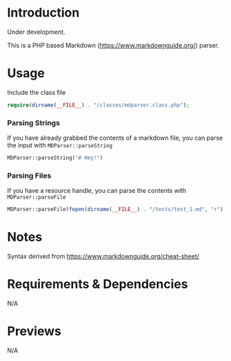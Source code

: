 # Introduction
Under development.

This is a PHP based Markdown (https://www.markdownguide.org/) parser.

# Usage
Include the class file
```PHP
require(dirname(__FILE__) . "/classes/mdparser.class.php");
```

### Parsing Strings
If you have already grabbed the contents of a markdown file, you can parse the input with `MDParser::parseString`

```PHP
MDParser::parseString("# Hey!")
```

### Parsing Files
If you have a resource handle, you can parse the contents with `MDParser::parseFile`

```PHP
MDParser::parseFile(fopen(dirname(__FILE__) . "/tests/test_1.md", "r");
```

# Notes
Syntax derived from https://www.markdownguide.org/cheat-sheet/

# Requirements & Dependencies
N/A

# Previews
N/A
